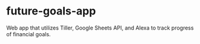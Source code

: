 # future-goals-app
Web app that utilizes Tiller, Google Sheets API, and Alexa to track progress of financial goals.
